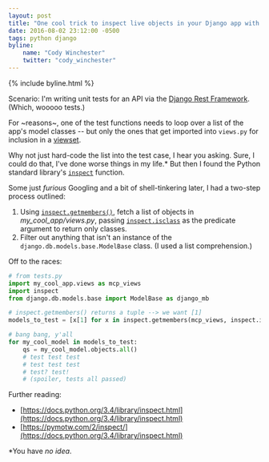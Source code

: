 ```yaml
---
layout: post
title: "One cool trick to inspect live objects in your Django app with a standard Python function"
date: 2016-08-02 23:12:00 -0500
tags: python django
byline:
    name: "Cody Winchester"
    twitter: "cody_winchester"
---
```


{% include byline.html %}

Scenario: I'm writing unit tests for an API via the [Django Rest Framework](http://www.django-rest-framework.org/). (Which, wooooo tests.)

For ~reasons~, one of the test functions needs to loop over a list of the app's model classes -- but only the ones that get imported into `views.py` for inclusion in a [viewset](http://www.django-rest-framework.org/api-guide/viewsets/).

Why not just hard-code the list into the test case, I hear you asking. Sure, I could do that, I've done worse things in my life.* But then I found the Python standard library's [`inspect`](https://docs.python.org/3.4/library/inspect.html) function.

Some just _furious_ Googling and a bit of shell-tinkering later, I had a two-step process outlined:
<ol>
    <li>Using <code><a href="https://docs.python.org/3.4/library/inspect.html#inspect.getmembers" target="_blank">inspect.getmembers()</a></code>, fetch a list of objects in <i>my_cool_app/views.py</i>, passing <code><a href="https://docs.python.org/3.4/library/inspect.html#inspect.isclass" target="_blank">inspect.isclass</a></code> as the predicate argument to return only classes.</li>
    <li>Filter out anything that isn't an instance of the <code>django.db.models.base.ModelBase</code> class. (I used a list comprehension.)</li>
</ol>

Off to the races:

```python
# from tests.py
import my_cool_app.views as mcp_views
import inspect
from django.db.models.base import ModelBase as django_mb

# inspect.getmembers() returns a tuple --> we want [1]
models_to_test = [x[1] for x in inspect.getmembers(mcp_views, inspect.isclass) if isinstance(x[1], django_mb)]

# bang bang, y'all
for my_cool_model in models_to_test:
    qs = my_cool_model.objects.all()
    # test test test
    # test test test
    # test? test!
    # (spoiler, tests all passed)
```

Further reading:

- [https://docs.python.org/3.4/library/inspect.html](https://docs.python.org/3.4/library/inspect.html)
- [https://pymotw.com/2/inspect/](https://docs.python.org/3.4/library/inspect.html)

<p class="footnote">*You have <i>no idea</i>.</p>